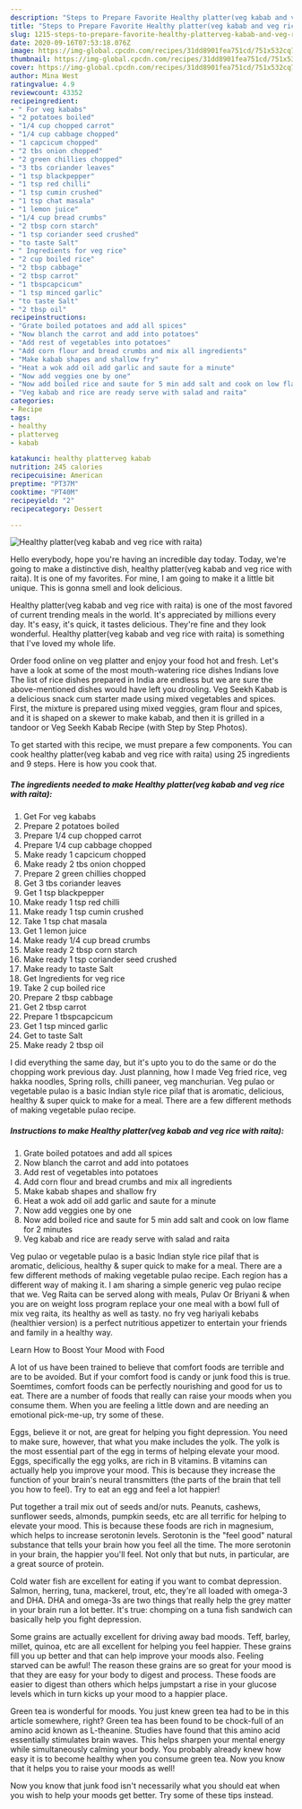 ```yaml
---
description: "Steps to Prepare Favorite Healthy platter(veg kabab and veg rice with raita)"
title: "Steps to Prepare Favorite Healthy platter(veg kabab and veg rice with raita)"
slug: 1215-steps-to-prepare-favorite-healthy-platterveg-kabab-and-veg-rice-with-raita
date: 2020-09-16T07:53:18.076Z
image: https://img-global.cpcdn.com/recipes/31dd8901fea751cd/751x532cq70/healthy-platterveg-kabab-and-veg-rice-with-raita-recipe-main-photo.jpg
thumbnail: https://img-global.cpcdn.com/recipes/31dd8901fea751cd/751x532cq70/healthy-platterveg-kabab-and-veg-rice-with-raita-recipe-main-photo.jpg
cover: https://img-global.cpcdn.com/recipes/31dd8901fea751cd/751x532cq70/healthy-platterveg-kabab-and-veg-rice-with-raita-recipe-main-photo.jpg
author: Mina West
ratingvalue: 4.9
reviewcount: 43352
recipeingredient:
- " For veg kababs"
- "2 potatoes boiled"
- "1/4 cup chopped carrot"
- "1/4 cup cabbage chopped"
- "1 capcicum chopped"
- "2 tbs onion chopped"
- "2 green chillies chopped"
- "3 tbs coriander leaves"
- "1 tsp blackpepper"
- "1 tsp red chilli"
- "1 tsp cumin crushed"
- "1 tsp chat masala"
- "1 lemon juice"
- "1/4 cup bread crumbs"
- "2 tbsp corn starch"
- "1 tsp coriander seed crushed"
- "to taste Salt"
- " Ingredients for veg rice"
- "2 cup boiled rice"
- "2 tbsp cabbage"
- "2 tbsp carrot"
- "1 tbspcapcicum"
- "1 tsp minced garlic"
- "to taste Salt"
- "2 tbsp oil"
recipeinstructions:
- "Grate boiled potatoes and add all spices"
- "Now blanch the carrot and add into potatoes"
- "Add rest of vegetables into potatoes"
- "Add corn flour and bread crumbs and mix all ingredients"
- "Make kabab shapes and shallow fry"
- "Heat a wok add oil add garlic and saute for a minute"
- "Now add veggies one by one"
- "Now add boiled rice and saute for 5 min add salt and cook on low flame for 2 minutes"
- "Veg kabab and rice are ready serve with salad and raita"
categories:
- Recipe
tags:
- healthy
- platterveg
- kabab

katakunci: healthy platterveg kabab 
nutrition: 245 calories
recipecuisine: American
preptime: "PT37M"
cooktime: "PT40M"
recipeyield: "2"
recipecategory: Dessert

---
```



![Healthy platter(veg kabab and veg rice with raita)](https://img-global.cpcdn.com/recipes/31dd8901fea751cd/751x532cq70/healthy-platterveg-kabab-and-veg-rice-with-raita-recipe-main-photo.jpg)

Hello everybody, hope you're having an incredible day today. Today, we're going to make a distinctive dish, healthy platter(veg kabab and veg rice with raita). It is one of my favorites. For mine, I am going to make it a little bit unique. This is gonna smell and look delicious.

Healthy platter(veg kabab and veg rice with raita) is one of the most favored of current trending meals in the world. It's appreciated by millions every day. It's easy, it's quick, it tastes delicious. They're fine and they look wonderful. Healthy platter(veg kabab and veg rice with raita) is something that I've loved my whole life.

Order food online on veg platter and enjoy your food hot and fresh. Let&#39;s have a look at some of the most mouth-watering rice dishes Indians love The list of rice dishes prepared in India are endless but we are sure the above-mentioned dishes would have left you drooling. Veg Seekh Kabab is a delicious snack cum starter made using mixed vegetables and spices. First, the mixture is prepared using mixed veggies, gram flour and spices, and it is shaped on a skewer to make kabab, and then it is grilled in a tandoor or Veg Seekh Kabab Recipe (with Step by Step Photos).


To get started with this recipe, we must prepare a few components. You can cook healthy platter(veg kabab and veg rice with raita) using 25 ingredients and 9 steps. Here is how you cook that.

<!--inarticleads1-->

##### The ingredients needed to make Healthy platter(veg kabab and veg rice with raita):

1. Get  For veg kababs
1. Prepare 2 potatoes boiled
1. Prepare 1/4 cup chopped carrot
1. Prepare 1/4 cup cabbage chopped
1. Make ready 1 capcicum chopped
1. Make ready 2 tbs onion chopped
1. Prepare 2 green chillies chopped
1. Get 3 tbs coriander leaves
1. Get 1 tsp blackpepper
1. Make ready 1 tsp red chilli
1. Make ready 1 tsp cumin crushed
1. Take 1 tsp chat masala
1. Get 1 lemon juice
1. Make ready 1/4 cup bread crumbs
1. Make ready 2 tbsp corn starch
1. Make ready 1 tsp coriander seed crushed
1. Make ready to taste Salt
1. Get  Ingredients for veg rice
1. Take 2 cup boiled rice
1. Prepare 2 tbsp cabbage
1. Get 2 tbsp carrot
1. Prepare 1 tbspcapcicum
1. Get 1 tsp minced garlic
1. Get to taste Salt
1. Make ready 2 tbsp oil


I did everything the same day, but it&#39;s upto you to do the same or do the chopping work previous day. Just planning, how I made Veg fried rice, veg hakka noodles, Spring rolls, chilli paneer, veg manchurian. Veg pulao or vegetable pulao is a basic Indian style rice pilaf that is aromatic, delicious, healthy &amp; super quick to make for a meal. There are a few different methods of making vegetable pulao recipe. 

<!--inarticleads2-->

##### Instructions to make Healthy platter(veg kabab and veg rice with raita):

1. Grate boiled potatoes and add all spices
1. Now blanch the carrot and add into potatoes
1. Add rest of vegetables into potatoes
1. Add corn flour and bread crumbs and mix all ingredients
1. Make kabab shapes and shallow fry
1. Heat a wok add oil add garlic and saute for a minute
1. Now add veggies one by one
1. Now add boiled rice and saute for 5 min add salt and cook on low flame for 2 minutes
1. Veg kabab and rice are ready serve with salad and raita


Veg pulao or vegetable pulao is a basic Indian style rice pilaf that is aromatic, delicious, healthy &amp; super quick to make for a meal. There are a few different methods of making vegetable pulao recipe. Each region has a different way of making it. I am sharing a simple generic veg pulao recipe that we. Veg Raita can be served along with meals, Pulav Or Briyani &amp; when you are on weight loss program replace your one meal with a bowl full of mix veg raita, its healthy as well as tasty. no fry veg hariyali kebabs (healthier version) is a perfect nutritious appetizer to entertain your friends and family in a healthy way. 

Learn How to Boost Your Mood with Food


A lot of us have been trained to believe that comfort foods are terrible and are to be avoided. But if your comfort food is candy or junk food this is true. Soemtimes, comfort foods can be perfectly nourishing and good for us to eat. There are a number of foods that really can raise your moods when you consume them. When you are feeling a little down and are needing an emotional pick-me-up, try some of these.

Eggs, believe it or not, are great for helping you fight depression. You need to make sure, however, that what you make includes the yolk. The yolk is the most essential part of the egg in terms of helping elevate your mood. Eggs, specifically the egg yolks, are rich in B vitamins. B vitamins can actually help you improve your mood. This is because they increase the function of your brain's neural transmitters (the parts of the brain that tell you how to feel). Try to eat an egg and feel a lot happier!

Put together a trail mix out of seeds and/or nuts. Peanuts, cashews, sunflower seeds, almonds, pumpkin seeds, etc are all terrific for helping to elevate your mood. This is because these foods are rich in magnesium, which helps to increase serotonin levels. Serotonin is the "feel good" natural substance that tells your brain how you feel all the time. The more serotonin in your brain, the happier you'll feel. Not only that but nuts, in particular, are a great source of protein.

Cold water fish are excellent for eating if you want to combat depression. Salmon, herring, tuna, mackerel, trout, etc, they're all loaded with omega-3 and DHA. DHA and omega-3s are two things that really help the grey matter in your brain run a lot better. It's true: chomping on a tuna fish sandwich can basically help you fight depression. 

Some grains are actually excellent for driving away bad moods. Teff, barley, millet, quinoa, etc are all excellent for helping you feel happier. These grains fill you up better and that can help improve your moods also. Feeling starved can be awful! The reason these grains are so great for your mood is that they are easy for your body to digest and process. These foods are easier to digest than others which helps jumpstart a rise in your glucose levels which in turn kicks up your mood to a happier place.

Green tea is wonderful for moods. You just knew green tea had to be in this article somewhere, right? Green tea has been found to be chock-full of an amino acid known as L-theanine. Studies have found that this amino acid essentially stimulates brain waves. This helps sharpen your mental energy while simultaneously calming your body. You probably already knew how easy it is to become healthy when you consume green tea. Now you know that it helps you to raise your moods as well!

Now you know that junk food isn't necessarily what you should eat when you wish to help your moods get better. Try  some  of  these  tips  instead.

